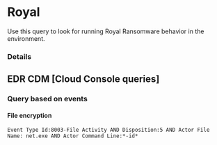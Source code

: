 # Royal

Use this query to look for running Royal Ransomware behavior in the environment.

### Details

## EDR CDM [Cloud Console queries]

### Query based on events

#### File encryption
```
Event Type Id:8003-File Activity AND Disposition:5 AND Actor File Name: net.exe AND Actor Command Line:*-id*

```